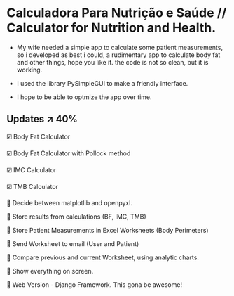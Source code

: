 # Calculadora Para Nutrição e Saúde // Calculator for Nutrition and Health.
  
  - My wife needed a simple app to calculate some patient measurements,
so i developed as best i could, a rudimentary app to calculate body fat and other things, hope you like it.
the code is not so clean, but it is working.

  - I used the library PySimpleGUI to make a friendly interface.
  - I hope to be able to optmize the app over time.


## Updates ↗️ 40%

☑️ Body Fat Calculator

☑️ Body Fat Calculator with Pollock method

☑️ IMC Calculator

☑️ TMB Calculator


🔨 Decide between matplotlib and openpyxl.

🔨 Store results from calculations (BF, IMC, TMB)

🔨 Store Patient Measurements in Excel Worksheets (Body Perimeters)

🔨 Send Worksheet to email (User and Patient)

🔨 Compare previous and current Worksheet, using analytic charts.

🔨 Show everything on screen.

🔨 Web Version - Django Framework. This gona be awesome!
